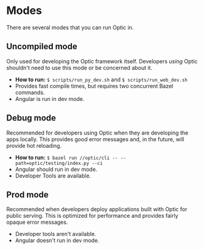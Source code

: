 # Modes

There are several modes that you can run Optic in.

## Uncompiled mode

Only used for developing the Optic framework itself. Developers _using_ Optic shouldn't need to use this mode or be concerned about it.

- **How to run:** `$ scripts/run_py_dev.sh` and `$ scripts/run_web_dev.sh`
- Provides fast compile times, but requires two concurrent Bazel commands.
- Angular is run in dev mode.

## Debug mode

Recommended for developers using Optic when they are developing the apps locally. This provides good error messages and, in the future, will provide hot reloading.

- **How to run:** `$ bazel run //optic/cli -- --path=optic/testing/index.py --ci`
- Angular should run in dev mode.
- Developer Tools are available.

## Prod mode

Recommended when developers deploy applications built with Optic for public serving. This is optimized for performance and provides fairly opaque error messages.

- Developer tools aren't available.
- Angular doesn't run in dev mode.

<!-- TODO: Figure out what modes to run for `optic_binary` -->
